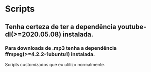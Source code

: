 # Scripts

## Tenha certeza de ter a dependência youtube-dl(>=2020.05.08) instalada.
### Para downloads de .mp3 tenha a dependência ffmpeg(>=4.2.2-1ubuntu1) instalada.

Scripts customizados que eu utilizo normalmente.
